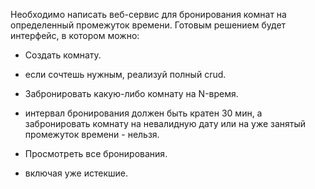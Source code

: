 Необходимо написать веб-сервис для бронирования комнат на определенный промежуток времени.
Готовым решением будет интерфейс, в котором можно: 
- Создать комнату.
 * если сочтешь нужным, реализуй полный crud.
- Забронировать какую-либо комнату на N-время.
 * интервал бронирования должен быть кратен 30 мин, 
 а забронировать комнату на невалидную дату или 
 на уже занятый промежуток времени - нельзя.
- Просмотреть все бронирования.
 * включая уже истекшие.